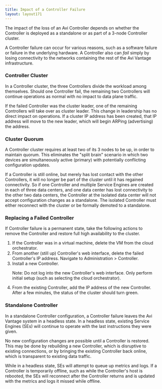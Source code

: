 ```yaml
---
title: Impact of a Controller Failure
layout: layout171
---
```

The impact of the loss of an Avi Controller depends on whether the Controller is deployed as a standalone or as part of a 3-node Controller cluster.

A Controller failure can occur for various reasons, such as a software failure or failure in the underlying hardware. A Controller also can *fail* simply by losing connectivity to the networks containing the rest of the Avi Vantage infrastructure.

### Controller Cluster

In a Controller cluster, the three Controllers divide the workload among themselves. Should one Controller fail, the remaining two Controllers will continue operations as normal with no impact to data plane traffic.

If the failed Controller was the cluster leader, one of the remaining Controllers will take over as cluster leader. This change in leadership has no direct impact on operations. If a cluster IP address has been created, that IP address will move to the new leader, which will begin ARPing (advertising) the address.

### Cluster Quorum

A Controller cluster requires at least two of its 3 nodes to be up, in order to maintain quorum. This eliminates the "split brain" scenario in which two devices are simultaneously active (primary) with potentially conflicting configuration updates.

If a Controller is still online, but merely has lost contact with the other Controllers, it will no longer be part of the cluster until it has regained connectivity. So if one Controller and multiple Service Engines are created in each of three data centers, and one data center has lost connectivity to the other two data centers, the Controller at the isolated data center will not accept configuration changes as a standalone. The isolated Controller must either reconnect with the cluster or be formally demoted to a standalone.

### Replacing a Failed Controller

If Controller failure is a permanent state, take the following actions to remove the Controller and restore full high availability to the cluster.
<ol> 
 <li>If the Controller was in a virtual machine, delete the VM from the cloud orchestrator.</li> 
 <li>From another (still up) Controller's web interface, delete the failed Controller's IP address. Navigate to Administration &gt; Controller.</li> 
 <li>Install a new Controller. <p>Note: Do not log into the new Controller's web interface. Only perform initial setup (such as selecting the cloud orchestrator).</p></li> 
 <li>From the existing Controller, add the IP address of the new Controller. After a few minutes, the status of the cluster should turn green.</li> 
</ol> 

### Standalone Controller

In a standalone Controller configuration, a Controller failure leaves the Avi Vantage system in a headless state. In a headless state, existing Service Engines (SEs) will continue to operate with the last instructions they were given.

No new configuration changes are possible until a Controller is restored. This may be done by rebuilding a new Controller, which is disruptive to existing connections, or by bringing the existing Controller back online, which is transparent to existing data traffic.

While in a headless state, SEs will attempt to queue up metrics and logs. If a Controller is temporarily offline, such as while the Controller's host is rebooted, the SEs will reconnect after the Controller returns and is updated with the metrics and logs it missed while offline.

